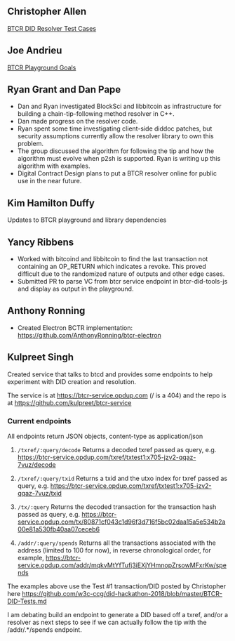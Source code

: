 
## Christopher Allen

[BTCR DID Resolver Test Cases](BTCR-DID-Tests.md)

## Joe Andrieu

[BTCR Playground Goals](playground-goals.md)

## Ryan Grant and Dan Pape

- Dan and Ryan investigated BlockSci and libbitcoin as infrastructure for building a chain-tip-following method resolver in C++.  
- Dan made progress on the resolver code.
- Ryan spent some time investigating client-side diddoc patches, but security assumptions currently allow the resolver library to own this problem.  
- The group discussed the algorithm for following the tip and how the algorithm must evolve when p2sh is supported. Ryan is writing up this algorithm with examples.
- Digital Contract Design plans to put a BTCR resolver online for public use in the near future.

## Kim Hamilton Duffy

Updates to BTCR playground and library dependencies

## Yancy Ribbens

- Worked with bitcoind and libbitcoin to find the last transaction not containing an OP_RETURN which indicates a revoke.  This proved difficult due to the randomized nature of outputs and other edge cases.
- Submitted PR to parse VC from btcr service endpoint in btcr-did-tools-js and display as output in the playground. 
  
## Anthony Ronning
 
- Created Electron BCTR implementation: https://github.com/AnthonyRonning/btcr-electron

## Kulpreet Singh

Created service that talks to btcd and provides some endpoints to help experiment with DID creation and resolution.

The service is at https://btcr-service.opdup.com (/ is a 404) and the repo is at https://github.com/kulpreet/btcr-service

### Current endpoints

All endpoints return JSON objects, content-type as application/json

1. `/txref/:query/decode`
Returns a decoded txref passed as query, e.g. https://btcr-service.opdup.com/txref/txtest1:x705-jzv2-qqaz-7vuz/decode

2. `/txref/:query/txid`
Returns a txid and the utxo index for txref passed as query, e.g. https://btcr-service.opdup.com/txref/txtest1:x705-jzv2-qqaz-7vuz/txid

3. `/tx/:query`
Returns the decoded transaction for the transaction hash passed as query, e.g. https://btcr-service.opdup.com/tx/80871cf043c1d96f3d716f5bc02daa15a5e534b2a00e81a530fb40aa07ceceb6

4. `/addr/:query/spends`
Returns all the transactions associated with the address (limited to 100 for now), in reverse chronological order, for example, https://btcr-service.opdup.com/addr/mqkvMtYfTufj3iEXjYHmnopZrsowMFxrKw/spends

The examples above use the Test #1 transaction/DID posted by Christopher here https://github.com/w3c-ccg/did-hackathon-2018/blob/master/BTCR-DID-Tests.md

I am debating build an endpoint to generate a DID based off a txref, and/or a resolver as next steps to see if we can actually follow the tip with the /addr/.*/spends endpoint.





